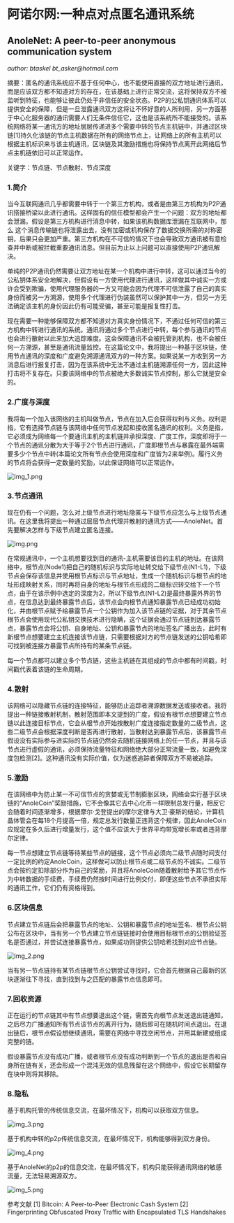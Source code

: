 # 阿诺尔网:一种点对点匿名通讯系统

## AnoleNet: A peer-to-peer anonymous communication system

_author: btaskel bt_asker@hotmail.com_

摘要：匿名的通讯系统应不基于任何中心，也不能使用直接的双方地址进行通讯，而是应该双方都不知道对方的存在，在该基础上进行正常交流，这将保持双方不被监听到特征，也能够让彼此仍处于非信任的安全状态。P2P的公私钥通讯体系可以提供安全的保障，但是一旦泄露通讯双方这将让不怀好意的人所利用，另一方面基于中心化服务器的通讯需要人们无条件信任它，这也是该系统所不能接受的。该系统网络将某一通讯方的地址层层传递进多个需要中转的节点主机链中，并通过区块链[1]持久化该链的节点主机数据在所有的网络节点上，让网络上的所有主机可以根据主机标识来与该主机通讯，区块链及其激励措施也将保持节点离开此网络后节点主机链依旧可以正常运作。

关键字：节点链、节点散射、节点深度

### 1.简介

当今互联网通讯几乎都需要中转于一个第三方机构，或者是由第三方机构为P2P通讯搭接桥梁以此进行通讯。这样固有的信任模型都会产生一个问题：双方的地址都会泄漏。假设是第三方机构进行消息中转，如果该机构数据库泄漏在互联网中，那么 这个消息传输链也将泄露出去，没有加密或机构保存了数据交换所需的对称密钥，后果只会更加严重。第三方机构在不可信的情况下也会导致双方通讯被有意检查并中断或被拦截重要通讯消息。但目前为止以上问题可以直接使用P2P通讯解决。

单纯的P2P通讯仍然需要让双方地址在某一个机构中进行中转，这可以通过当今的公私钥体系安全地解决，但假设有一方使用代理进行通讯，这样做其中诚实一方或许会受到欺骗，使用代理服务器的一方又可能会因为代理不可信泄露了自己的真实身份而被另一方溯源，使用多个代理进行伪装虽然可以保护其中一方，但另一方无法确定该主机的身份因此仍有可能受骗，甚至可能是报复性打击。

现在需要一种能够保障双方都不知道对方真实身份情况下，不通过任何可信的第三方机构中转进行通讯的系统。通讯将通过多个节点进行中转，每个参与通讯的节点也会进行散射以此来加大追踪难度。这会保障通讯不会被托管到机构，也不会被任何一方溯源，甚至是通讯流量监控。在这篇论文中，我将提出一种基于区块链，使用节点通讯的深度和广度避免溯源通讯双方的一种方案。如果说某一方收到另一方消息后进行报复打击，因为在该系统中无法不通过主机链溯源任何一方，因此这种打击将不复存在。只要该网络中的节点被绝大多数诚实节点控制，那么它就是安全的。

### 2.广度与深度

我将每一个加入该网络的主机叫做节点，节点在加入后会获得权利与义务。权利是指，它有选择节点链与该网络中任何节点发起和接收匿名通讯的权利。义务是指，它必须成为网络每一个要通讯主机的主机链并承担深度、广度工作，深度即将于一个节点的通讯分散为大于等于2个节点进行通讯，广度即根节点与暴露在最外端需要多少个节点中转(本篇论文所有节点会使用深度和广度皆为2来举例)。履行义务的节点将会获得一定数量的奖励，以此保证网络可以正常运作。

![img_1.png](img_1.png)

### 3.节点通讯

现在仍有一个问题，怎么对上级节点进行地址隐匿与下级节点应怎么与上级节点通讯。在这里我将提出一种通过层层节点代理并散射的通讯方式——AnoleNet。首先要解决怎样与下级节点建立匿名连接。

![img.png](img.png)

在常规通讯中，一个主机想要找到目的通讯-主机需要该目的主机的地址。在该网络中，根节点(Node1)把自己的随机标识与实际地址转交给下级节点(N1-L1)，下级节点会保存该信息并使用根节点标识与节点地址，生成一个随机标识与根节点的地址形成映射关系，同时再将自身的地址与根节点形成的二级标识转交给下一个节点，由于在该示例中选定的深度为2，所以下级节点(N1-L2)是最终暴露外界的节点，在信息达到最终暴露节点后，该节点会向根节点通知暴露节点已经成功初始化，并由根节点赋予给暴露节点一个公钥作为加入该节点链的证据，对于其余节点根节点会使用现代公私钥交换技术进行隐瞒，这个证据会通过节点链到达暴露节点，暴露节点会将公钥、自身地址、公钥和暴露节点的地址签名广播出去，此时有新根节点想要建立主机连接该节点链，只需要根据对方的节点链发送的公钥哈希即可找到被连接方暴露节点所持有的某条节点链。

每一个节点都可以建立多个节点链，这些主机链在其组成的节点中都有时间戳，时间戳代表着该链的生命周期。

### 4.散射

该网络可以隐藏节点链的连接特征，能够防止追踪者溯源数据发送或接收者。我将提出一种链接散射机制，散射范围即本文提到的广度，假设有根节点想要建立节点链以此连接目标节点，它会从根节点开始按散射广度连接指定数量的二级节点，这些二级节点会根据深度判断是否再进行散射，当散射达到暴露节点后，该暴露节点假设没有实际参与进实际的节点链仍然会去随机链接网络上的任一节点，并且与该节点进行虚假的通讯，必须保持流量特征和网络绝大部分正常流量一致，如避免深度包检测[2]。这种通讯没有实际价值，仅为迷惑追踪者保障双方不易被追踪。

### 5.激励

在该网络中为防止某一不可信节点的贪婪或无节制膨胀区块，网络会实行基于区块链的“AnoleCoin”奖励措施，它不会像其它去中心化币一样限制总发行量，相反它会随着时间逐渐增多，根据摩尔·戈登提出的摩尔定律与大卫·豪斯的结论，计算机晶体管会在每18个月提高一倍，规定总发行数量正违背这个规律，因此AnoleCoin应规定在多久后进行增量发行，这个值不应该大于世界平均带宽增长率或者违背摩尔定律。

每一节点想建立节点链等待某些节点的链接，这个节点必须向二级节点随时间支付一定比例的约定AnoleCoin，这样做可以防止根节点或二级节点的不诚实。二级节点会按约定扣除部分作为自己的奖励，并且将AnoleCoin随着散射给予其它节点作为中转数据的手续费，手续费仍然按时间进行比例交付，即便这些节点不承担实际的通讯工作，它们仍有资格得到。

### 6.区块信息

节点建立节点链后会把暴露节点的地址、公钥和暴露节点的地址签名、根节点公钥公布在区块中，当有另一个节点建立节点链链接时会使用目标根节点的公钥验证签名是否通过，并尝试连接暴露节点，如果成功则提供公钥哈希找到对应节点链。

![img_2.png](img_2.png)

当有另一节点链持有某节点链根节点公钥尝试寻找时，它会首先根据自己最新的区块逐渐往下寻找，直到找到与之匹配的暴露节点信息即可。

### 7.回收资源

正在运行的节点链其中有节点想要退出这个链，需首先向根节点发送退出链通知，之后尽力广播通知所有节点该节点的离开行为，随后即可在随机时间点退出。在退出链后，根节点假设想继续通讯，需要在网络中寻找空闲节点，并用其新建或组成完整的链。

假设暴露节点没有成功广播，或者根节点没有成功判断到一个节点的退出是否和自身所在链有关，还会形成一个混沌无效的信息残留在这个网络中，假设它长期留存在块中则将其移除。 

### 8.隐私

基于机构托管的传统信息交流，在最坏情况下，机构可以获取双方信息。

![img_3.png](img_3.png)

基于机构中转的p2p传统信息交流，在最坏情况下，机构能够得到双方身份。

![img_4.png](img_4.png)

基于AnoleNet的p2p的信息交流，在最坏情况下，机构只能获得通讯网络的敏感流量，无法轻易溯源双方。

![img_5.png](img_5.png)




参考文献
[1] Bitcoin: A Peer-to-Peer Electronic Cash System
[2] Fingerprinting Obfuscated Proxy Traffic with Encapsulated TLS Handshakes
